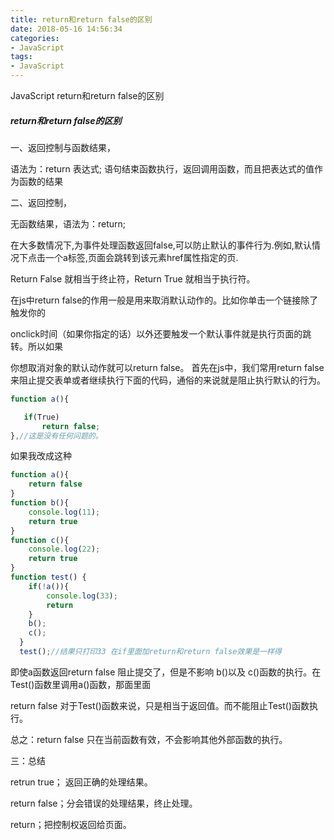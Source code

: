 ```yaml
---
title: return和return false的区别
date: 2018-05-16 14:56:34
categories:
- JavaScript
tags:
- JavaScript
---
```

JavaScript return和return false的区别
<!-- more -->
##### return和return false的区别
一、返回控制与函数结果，

语法为：return 表达式;
语句结束函数执行，返回调用函数，而且把表达式的值作为函数的结果

 二、返回控制，

无函数结果，语法为：return;

在大多数情况下,为事件处理函数返回false,可以防止默认的事件行为.例如,默认情况下点击一个a标签,页面会跳转到该元素href属性指定的页.   

 Return False 就相当于终止符，Return True 就相当于执行符。   

 在js中return false的作用一般是用来取消默认动作的。比如你单击一个链接除了触发你的   

 onclick时间（如果你指定的话）以外还要触发一个默认事件就是执行页面的跳转。所以如果   

 你想取消对象的默认动作就可以return false。
首先在js中，我们常用return false来阻止提交表单或者继续执行下面的代码，通俗的来说就是阻止执行默认的行为。
```JavaScript
function a(){

   if(True)
       return false;
},//这是没有任何问题的。
```

如果我改成这种

```JavaScript
function a(){
    return false
}
function b(){
    console.log(11);
    return true
}
function c(){
    console.log(22);
    return true
}
function test() {
    if(!a()){
        console.log(33);
        return
    }
    b();
    c();
  }
  test();//结果只打印33 在if里面加return和return false效果是一样得
```
即使a函数返回return false 阻止提交了，但是不影响 b()以及 c()函数的执行。在Test()函数里调用a()函数，那面里面

return false 对于Test()函数来说，只是相当于返回值。而不能阻止Test()函数执行。

总之：return false 只在当前函数有效，不会影响其他外部函数的执行。

 

三：总结

retrun true； 返回正确的处理结果。

return false；分会错误的处理结果，终止处理。

return；把控制权返回给页面。

